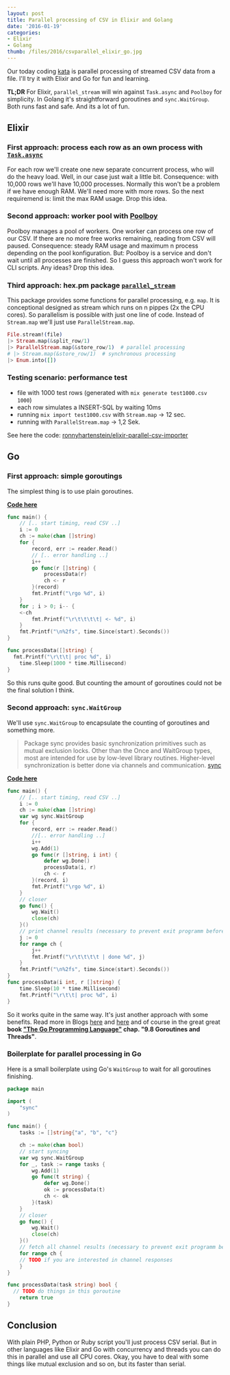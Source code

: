 ```yaml
---
layout: post
title: Parallel processing of CSV in Elixir and Golang
date: '2016-01-19'
categories:
- Elixir
- Golang
thumb: /files/2016/csvparallel_elixir_go.jpg
---
```


Our today coding [kata](https://en.wikipedia.org/wiki/Kata_(programming)) is parallel processing of streamed CSV data from a file. I'll try it with Elixir and Go for fun and learning.

**TL;DR** For Elixir, `parallel_stream` will win against `Task.async` and `Poolboy` for simplicity. In Golang it's straightforward goroutines and `sync.WaitGroup`. Both runs fast and safe. And its a lot of fun.

<!--more-->

## Elixir

### First approach: process each row as an own process with [`Task.async`](http://elixir-lang.org/docs/v1.0/elixir/Task.html)

For each row we'll create one new separate concurrent process, who will do the heavy load. Well, in our case just wait a little bit. Consequence: with 10,000 rows we'll have 10,000 processes. Normally this won't be a problem if we have enough RAM. We'll need more with more rows. So the next requiremend is: limit the max RAM usage. Drop this idea.

### Second approach: worker pool with [Poolboy](https://github.com/devinus/poolboy)

Poolboy manages a pool of workers. One worker can process one row of our CSV. If there are no more free works remaining, reading from CSV will paused. Consequence: steady RAM usage and maximum n process depending on the pool konfiguration. But: Poolboy is a service and don't wait until all processes are finished. So I guess this approach won't work for CLI scripts. Any ideas? Drop this idea.

### Third approach: hex.pm package [`parallel_stream`](https://github.com/beatrichartz/parallel_stream)

This package provides some functions for parallel processing, e.g. `map`. It is conceptional designed as stream which runs on n pippes (2x the CPU cores). So parallelism is possible with just one line of code. Instead of `Stream.map` we'll just use `ParallelStream.map`.

```elixir
File.stream!(file)
|> Stream.map(&split_row/1)
|> ParallelStream.map(&store_row/1)  # parallel processing
# |> Stream.map(&store_row/1)  # synchronous processing
|> Enum.into([])
```

### Testing scenario: performance test

- file with 1000 test rows  (generated with `mix generate test1000.csv 1000`)
- each row simulates a INSERT-SQL by waiting 10ms
- running `mix import test1000.csv` with `Stream.map` -> 12 sec.
- running with `ParallelStream.map` -> 1,2 Sek.

See here the code: [ronnyhartenstein/elixir-parallel-csv-importer](https://github.com/ronnyhartenstein/elixir-parallel-csv-importer)

## Go

### First approach: simple goroutings

The simplest thing is to use plain goroutines.

[**Code here**](https://github.com/ronnyhartenstein/golang-csv-parallel-processing/blob/dd4e75737c18fa6877a4a515074474a58555376a/import/import.go)

```go
func main() {
	// [.. start timing, read CSV ..]
	i := 0
	ch := make(chan []string)
	for {
		record, err := reader.Read()
		// [.. error handling ..]
		i++
		go func(r []string) {
			processData(r)
			ch <- r
		}(record)
		fmt.Printf("\rgo %d", i)
	}
	for ; i > 0; i-- {
    <-ch
		fmt.Printf("\r\t\t\t\t| <- %d", i)
	}
	fmt.Printf("\n%2fs", time.Since(start).Seconds())
}

func processData([]string) {
  fmt.Printf("\r\t\t| proc %d", i)
	time.Sleep(1000 * time.Millisecond)
}
```

So this runs quite good. But counting the amount of goroutines could not be the final solution I think.

### Second approach: `sync.WaitGroup`

We'll use `sync.WaitGroup` to encapsulate the counting of goroutines and something more.

> Package sync provides basic synchronization primitives such as mutual exclusion locks. Other than the Once and WaitGroup types, most are intended for use by low-level library routines. Higher-level synchronization is better done via channels and communication. [sync](https://golang.org/pkg/sync/)

[**Code here**](https://github.com/ronnyhartenstein/golang-csv-parallel-processing/blob/dd4e75737c18fa6877a4a515074474a58555376a/import/import.go)

```go
func main() {
	// [.. start timing, read CSV ..]
	i := 0
	ch := make(chan []string)
	var wg sync.WaitGroup
	for {
		record, err := reader.Read()
		//[.. error handling ..]
		i++
		wg.Add(1)
		go func(r []string, i int) {
			defer wg.Done()
			processData(i, r)
			ch <- r
		}(record, i)
		fmt.Printf("\rgo %d", i)
	}
	// closer
	go func() {
		wg.Wait()
		close(ch)
	}()
	// print channel results (necessary to prevent exit programm before)
	j := 0
	for range ch {
		j++
		fmt.Printf("\r\t\t\t\t | done %d", j)
	}
	fmt.Printf("\n%2fs", time.Since(start).Seconds())
}
func processData(i int, r []string) {
	time.Sleep(10 * time.Millisecond)
	fmt.Printf("\r\t\t| proc %d", i)
}
```

So it works quite in the same way. It's just another approach with some benefits.
Read more in Blogs [here](http://nanxiao.me/en/use-sync-waitgroup-in-golang/) and [here](http://nathanleclaire.com/blog/2014/02/15/how-to-wait-for-all-goroutines-to-finish-executing-before-continuing/) and of course in the great great **book ["The Go Programming Language"](http://www.amazon.de/Programming-Language-Addison-Wesley-Professional-Computing/dp/0134190440) chap. "9.8 Goroutines and Threads"**.


### Boilerplate for parallel processing in Go

Here is a small boilerplate using Go's `WaitGroup` to wait for all goroutines finishing.

```go
package main

import (
	"sync"
)

func main() {
	tasks := []string{"a", "b", "c"}

	ch := make(chan bool)
	// start syncing
	var wg sync.WaitGroup
	for _, task := range tasks {
		wg.Add(1)
		go func(t string) {
			defer wg.Done()
			ok := processData(t)
			ch <- ok
		}(task)
	}
	// closer
	go func() {
		wg.Wait()
		close(ch)
	}()
	// fetch all channel results (necessary to prevent exit programm before)
	for range ch {
    // TODO if you are interested in channel responses
	}
}

func processData(task string) bool {
  // TODO do things in this goroutine
	return true
}
```


## Conclusion

With plain PHP, Python or Ruby script you'll just process CSV serial. But in other languages like Elixir and Go with concurrency and threads you can do this in parallel and use all CPU cores. Okay, you have to deal with some things like mutual exclusion and so on, but its faster than serial.
